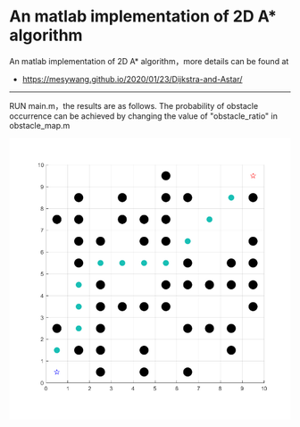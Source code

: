 # An matlab implementation of 2D A* algorithm
An matlab implementation of 2D A* algorithm，more details can be found at 
+ https://mesywang.github.io/2020/01/23/Dijkstra-and-Astar/

---

RUN main.m，the results are as follows. The probability of obstacle occurrence can be achieved by changing the value of "obstacle_ratio" in obstacle_map.m 

<div align=center>
	<img src="./img/AstarMatLab.png"  >
</div>

